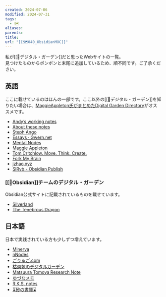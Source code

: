 ```yaml
---
created: 2024-07-06
modified: 2024-07-31
tags:
  - 🗺️
aliases: 
parents: 
title: 
url: "[[🗺️040_ObsidianMOC]]"
---
```

私が[[📝デジタル・ガーデン]]だと思ったWebサイトの一覧。  
見つけたものからポンポンと末尾に追加しているため、順不同です。ご了承ください。

## 英語
ここに載せているのはほんの一部です。ここ以外の[[📝デジタル・ガーデン]]を知りたい場合は、[MaggieAppleton氏がまとめたDigital Garden Directory](https://github.com/MaggieAppleton/digital-gardeners?tab=readme-ov-file#digital-garden-directory)がオススメです。
- [Andyʼs working notes](https://notes.andymatuschak.org/)
- [About these notes](https://notes.azlen.me/g3tibyfv/)
- [Steph Ango](https://stephango.com/)
- [Essays · Gwern.net](https://gwern.net/)
- [Mental Nodes](https://www.mentalnodes.com/)
- [Maggie Appleton](https://maggieappleton.com/)
- [Tom Critchlow. Move. Think. Create.](https://tomcritchlow.com/)
- [Fork My Brain](https://notes.nicolevanderhoeven.com/Fork+My+Brain)
- [jzhao.xyz](https://jzhao.xyz/)
- [SlRvb - Obsidian Publish](https://publish.obsidian.md/slrvb/90+Site/SlRvb+Home)

### [[🧰Obsidian]]チームのデジタル・ガーデン
Obsidian公式サイトに記載されているものを載せています。
- [Silverland](https://ericaxu.com/Start+here)
- [The Tenebrous Dragon](https://tenebrousdragon.com/home)

## 日本語
日本で実践されている方も少しずつ増えています。
- [Minerva](https://minerva.mamansoft.net/Home)
- [nNodes](https://notes.naney.org/Home)
- [ごりゅご.com](https://goryugo.com/home)
- [枯淡苑のデジタルガーデン](https://garden.cotan-en.com/)
- [Matsuura Tomoya Research Note](https://garden.matsuuratomoya.com/)
- [ゆづなメモ](https://yuzunamemo.com/)
- [R.K.S. notes](http://ryokbys.web.nitech.ac.jp/)
- [⏳砂の書庫⌛](https://masaki39.github.io/)